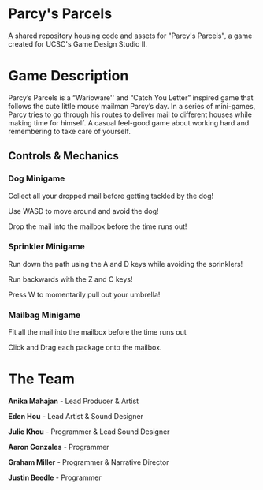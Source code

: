 # Parcy's Parcels
A shared repository housing code and assets for "Parcy's Parcels", a game created for UCSC's Game Design Studio II.

# Game Description
Parcy’s Parcels is a “Warioware'' and “Catch You Letter” inspired game that follows the cute little mouse mailman Parcy’s day. In a series of mini-games, Parcy tries to go through his routes to deliver mail to different houses while making time for himself. A casual feel-good game about working hard and remembering to take care of yourself. 
  
## Controls & Mechanics
### Dog Minigame
Collect all your dropped mail before getting tackled by the dog!

Use WASD to move around and avoid the dog!

Drop the mail into the mailbox before the time runs out!
### Sprinkler Minigame
Run down the path using the A and D keys while avoiding the sprinklers!

Run backwards with the Z and C keys!

Press W to momentarily pull out your umbrella!
### Mailbag Minigame
Fit all the mail into the mailbox before the time runs out

Click and Drag each package onto the mailbox.
# The Team
**Anika Mahajan** - Lead Producer & Artist  
  
**Eden Hou** - Lead Artist & Sound Designer  
  
**Julie Khou** - Programmer & Lead Sound Designer 
  
**Aaron Gonzales** - Programmer  
  
**Graham Miller** - Programmer & Narrative Director  
  
**Justin Beedle** - Programmer  
